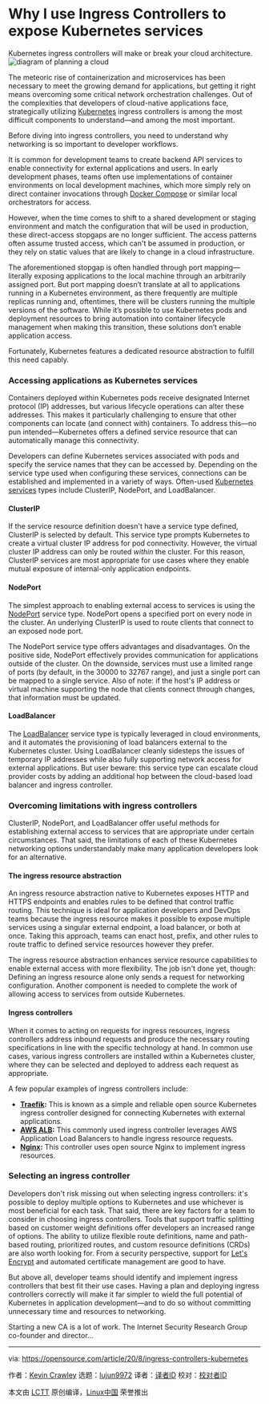 [#]: collector: (lujun9972)
[#]: translator: ( )
[#]: reviewer: ( )
[#]: publisher: ( )
[#]: url: ( )
[#]: subject: (Why I use Ingress Controllers to expose Kubernetes services)
[#]: via: (https://opensource.com/article/20/8/ingress-controllers-kubernetes)
[#]: author: (Kevin Crawley https://opensource.com/users/kevin-crawley)

Why I use Ingress Controllers to expose Kubernetes services
======
Kubernetes ingress controllers will make or break your cloud
architecture.
![diagram of planning a cloud][1]

The meteoric rise of containerization and microservices has been necessary to meet the growing demand for applications, but getting it right means overcoming some critical network orchestration challenges. Out of the complexities that developers of cloud-native applications face, strategically utilizing [Kubernetes][2] ingress controllers is among the most difficult components to understand—and among the most important.

Before diving into ingress controllers, you need to understand why networking is so important to developer workflows.

It is common for development teams to create backend API services to enable connectivity for external applications and users. In early development phases, teams often use implementations of container environments on local development machines, which more simply rely on direct container invocations through [Docker Compose][3] or similar local orchestrators for access.

However, when the time comes to shift to a shared development or staging environment and match the configuration that will be used in production, these direct-access stopgaps are no longer sufficient. The access patterns often assume trusted access, which can't be assumed in production, or they rely on static values that are likely to change in a cloud infrastructure. 

The aforementioned stopgap is often handled through port mapping—literally exposing applications to the local machine through an arbitrarily assigned port. But port mapping doesn’t translate at all to applications running in a Kubernetes environment, as there frequently are multiple replicas running and, oftentimes, there will be clusters running the multiple versions of the software. While it’s possible to use Kubernetes pods and deployment resources to bring automation into container lifecycle management when making this transition, these solutions don’t enable application access.

Fortunately, Kubernetes features a dedicated resource abstraction to fulfill this need capably.

### Accessing applications as Kubernetes services

Containers deployed within Kubernetes pods receive designated Internet protocol (IP) addresses, but various lifecycle operations can alter these addresses. This makes it particularly challenging to ensure that other components can locate (and connect with) containers. To address this—no pun intended—Kubernetes offers a defined service resource that can automatically manage this connectivity.

Developers can define Kubernetes services associated with pods and specify the service names that they can be accessed by. Depending on the service type used when configuring these services, connections can be established and implemented in a variety of ways. Often-used [Kubernetes services][4] types include ClusterIP, NodePort, and LoadBalancer.

#### ClusterIP

If the service resource definition doesn't have a service type defined, ClusterIP is selected by default. This service type prompts Kubernetes to create a virtual cluster IP address for pod connectivity. However, the virtual cluster IP address can only be routed _within_ the cluster. For this reason, ClusterIP services are most appropriate for use cases where they enable mutual exposure of internal-only application endpoints.

#### NodePort

The simplest approach to enabling external access to services is using the [NodePort][5] service type. NodePort opens a specified port on every node in the cluster. An underlying ClusterIP is used to route clients that connect to an exposed node port.

The NodePort service type offers advantages and disadvantages. On the positive side, NodePort effectively provides communication for applications outside of the cluster. On the downside, services must use a limited range of ports (by default, in the 30000 to 32767 range), and just a single port can be mapped to a single service. Also of note: if the host's IP address or virtual machine supporting the node that clients connect through changes, that information must be updated.

#### LoadBalancer

The [LoadBalancer][6] service type is typically leveraged in cloud environments, and it automates the provisioning of load balancers external to the Kubernetes cluster. Using LoadBalancer cleanly sidesteps the issues of temporary IP addresses while also fully supporting network access for external applications. But user beware: this service type can escalate cloud provider costs by adding an additional hop between the cloud-based load balancer and ingress controller.

### Overcoming limitations with ingress controllers

ClusterIP, NodePort, and LoadBalancer offer useful methods for establishing external access to services that are appropriate under certain circumstances. That said, the limitations of each of these Kubernetes networking options understandably make many application developers look for an alternative.

#### The ingress resource abstraction

An ingress resource abstraction native to Kubernetes exposes HTTP and HTTPS endpoints and enables rules to be defined that control traffic routing. This technique is ideal for application developers and DevOps teams because the ingress resource makes it possible to expose multiple services using a singular external endpoint, a load balancer, or both at once. Taking this approach, teams can enact host, prefix, and other rules to route traffic to defined service resources however they prefer.

The ingress resource abstraction enhances service resource capabilities to enable external access with more flexibility. The job isn't done yet, though: Defining an ingress resource alone only sends a request for networking configuration. Another component is needed to complete the work of allowing access to services from outside Kubernetes.

#### Ingress controllers

When it comes to acting on requests for ingress resources, ingress controllers address inbound requests and produce the necessary routing specifications in line with the specific technology at hand. In common use cases, various ingress controllers are installed within a Kubernetes cluster, where they can be selected and deployed to address each request as appropriate.

A few popular examples of ingress controllers include:

  * [**Traefik**][7]**:** This is known as a simple and reliable open source Kubernetes ingress controller designed for connecting Kubernetes with external applications.
  * **[AWS ALB][8]:** This commonly used ingress controller leverages AWS Application Load Balancers to handle ingress resource requests.
  * [**Nginx**][9]**:** This controller uses open source Nginx to implement ingress resources.



### Selecting an ingress controller

Developers don't risk missing out when selecting ingress controllers: it's possible to deploy multiple options to Kubernetes and use whichever is most beneficial for each task. That said, there are key factors for a team to consider in choosing ingress controllers. Tools that support traffic splitting based on customer weight definitions offer developers an increased range of options. The ability to utilize flexible route definitions, name and path-based routing, prioritized routes, and custom resource definitions (CRDs) are also worth looking for. From a security perspective, support for [Let's Encrypt][10] and automated certificate management are good to have.

But above all, developer teams should identify and implement ingress controllers that best fit their use cases. Having a plan and deploying ingress controllers correctly will make it far simpler to wield the full potential of Kubernetes in application development—and to do so without committing unnecessary time and resources to networking.

Starting a new CA is a lot of work. The Internet Security Research Group co-founder and director...

--------------------------------------------------------------------------------

via: https://opensource.com/article/20/8/ingress-controllers-kubernetes

作者：[Kevin Crawley][a]
选题：[lujun9972][b]
译者：[译者ID](https://github.com/译者ID)
校对：[校对者ID](https://github.com/校对者ID)

本文由 [LCTT](https://github.com/LCTT/TranslateProject) 原创编译，[Linux中国](https://linux.cn/) 荣誉推出

[a]: https://opensource.com/users/kevin-crawley
[b]: https://github.com/lujun9972
[1]: https://opensource.com/sites/default/files/styles/image-full-size/public/lead-images/BIZ_darwincloud_520x292_0311LL.png?itok=74DLgd8Q (diagram of planning a cloud)
[2]: https://opensource.com/resources/what-is-kubernetes
[3]: https://docs.docker.com/compose/
[4]: https://kubernetes.io/docs/concepts/services-networking/service/
[5]: https://kubernetes.io/docs/concepts/services-networking/service/#nodeport
[6]: https://kubernetes.io/docs/concepts/services-networking/service/#loadbalancer
[7]: https://docs.traefik.io/
[8]: https://docs.aws.amazon.com/elasticloadbalancing/latest/application/introduction.html
[9]: https://www.nginx.com/products/nginx/kubernetes-ingress-controller/
[10]: https://letsencrypt.org/
